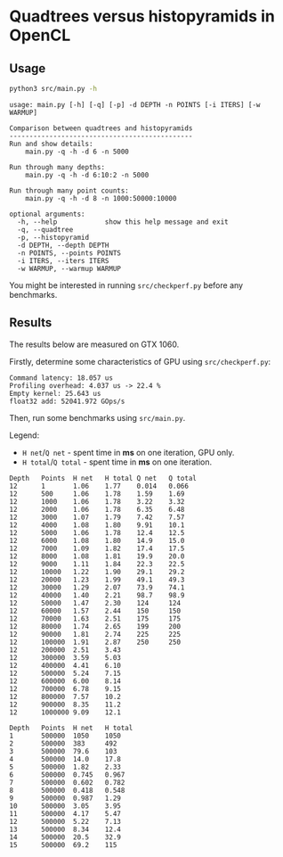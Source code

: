 # Quadtrees versus histopyramids in OpenCL

## Usage

```sh
python3 src/main.py -h
```
```
usage: main.py [-h] [-q] [-p] -d DEPTH -n POINTS [-i ITERS] [-w WARMUP]

Comparison between quadtrees and histopyramids
----------------------------------------------
Run and show details:
    main.py -q -h -d 6 -n 5000

Run through many depths:
    main.py -q -h -d 6:10:2 -n 5000

Run through many point counts:
    main.py -q -h -d 8 -n 1000:50000:10000

optional arguments:
  -h, --help            show this help message and exit
  -q, --quadtree
  -p, --histopyramid
  -d DEPTH, --depth DEPTH
  -n POINTS, --points POINTS
  -i ITERS, --iters ITERS
  -w WARMUP, --warmup WARMUP
```

You might be interested in running `src/checkperf.py` before any benchmarks.

## Results

The results below are measured on GTX 1060.

Firstly, determine some characteristics of GPU using `src/checkperf.py`:
```
Command latency: 18.057 us
Profiling overhead: 4.037 us -> 22.4 %
Empty kernel: 25.643 us
float32 add: 52041.972 GOps/s
```

Then, run some benchmarks using `src/main.py`.

Legend:
* `H net`/`Q net` - spent time in **ms** on one iteration, GPU only.
* `H total`/`Q total` - spent time in **ms** on one iteration.

```
Depth   Points  H net   H total Q net   Q total
12      1       1.06    1.77    0.014   0.066
12      500     1.06    1.78    1.59    1.69
12      1000    1.06    1.78    3.22    3.32
12      2000    1.06    1.78    6.35    6.48
12      3000    1.07    1.79    7.42    7.57
12      4000    1.08    1.80    9.91    10.1
12      5000    1.06    1.78    12.4    12.5
12      6000    1.08    1.80    14.9    15.0
12      7000    1.09    1.82    17.4    17.5
12      8000    1.08    1.81    19.9    20.0
12      9000    1.11    1.84    22.3    22.5
12      10000   1.22    1.90    29.1    29.2
12      20000   1.23    1.99    49.1    49.3
12      30000   1.29    2.07    73.9    74.1
12      40000   1.40    2.21    98.7    98.9
12      50000   1.47    2.30    124     124
12      60000   1.57    2.44    150     150
12      70000   1.63    2.51    175     175
12      80000   1.74    2.65    199     200
12      90000   1.81    2.74    225     225
12      100000  1.91    2.87    250     250
12      200000  2.51    3.43
12      300000  3.59    5.03
12      400000  4.41    6.10
12      500000  5.24    7.15
12      600000  6.00    8.14
12      700000  6.78    9.15
12      800000  7.57    10.2
12      900000  8.35    11.2
12      1000000 9.09    12.1
```

```
Depth   Points  H net   H total
1       500000  1050    1050
2       500000  383     492
3       500000  79.6    103
4       500000  14.0    17.8
5       500000  1.82    2.33
6       500000  0.745   0.967
7       500000  0.602   0.782
8       500000  0.418   0.548
9       500000  0.987   1.29
10      500000  3.05    3.95
11      500000  4.17    5.47
12      500000  5.22    7.13
13      500000  8.34    12.4
14      500000  20.5    32.9
15      500000  69.2    115
```
